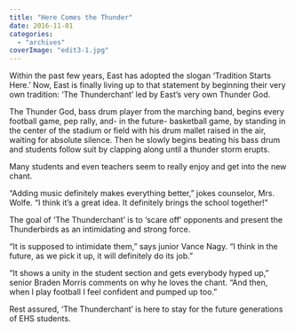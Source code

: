 ```yaml
---
title: "Here Comes the Thunder"
date: 2016-11-01
categories: 
  - "archives"
coverImage: "edit3-1.jpg"
---
```


Within the past few years, East has adopted the slogan ‘Tradition Starts Here.’ Now, East is finally living up to that statement by beginning their very own tradition: ‘The Thunderchant’ led by East’s very own Thunder God.

The Thunder God, bass drum player from the marching band, begins every football game, pep rally, and- in the future- basketball game, by standing in the center of the stadium or field with his drum mallet raised in the air, waiting for absolute silence. Then he slowly begins beating his bass drum and students follow suit by clapping along until a thunder storm erupts.

Many students and even teachers seem to really enjoy and get into the new chant.

“Adding music definitely makes everything better,” jokes counselor, Mrs. Wolfe. “I think it’s a great idea. It definitely brings the school together!”

The goal of ‘The Thunderchant’ is to ‘scare off’ opponents and present the Thunderbirds as an intimidating and strong force.

“It is supposed to intimidate them,” says junior Vance Nagy. “I think in the future, as we pick it up, it will definitely do its job.”

“It shows a unity in the student section and gets everybody hyped up,” senior Braden Morris comments on why he loves the chant. “And then, when I play football I feel confident and pumped up too.”

Rest assured, ‘The Thunderchant’ is here to stay for the future generations of EHS students.
